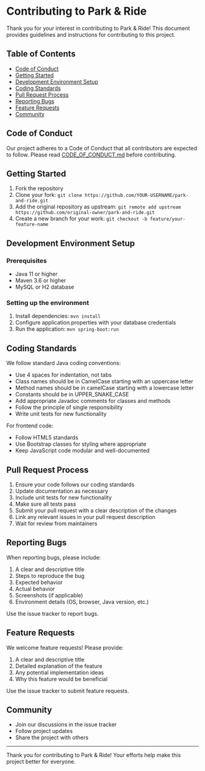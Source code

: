 # Contributing to Park & Ride

Thank you for your interest in contributing to Park & Ride! This document provides guidelines and instructions for contributing to this project.

## Table of Contents

- [Code of Conduct](#code-of-conduct)
- [Getting Started](#getting-started)
- [Development Environment Setup](#development-environment-setup)
- [Coding Standards](#coding-standards)
- [Pull Request Process](#pull-request-process)
- [Reporting Bugs](#reporting-bugs)
- [Feature Requests](#feature-requests)
- [Community](#community)

## Code of Conduct

Our project adheres to a Code of Conduct that all contributors are expected to follow. Please read [CODE_OF_CONDUCT.md](CODE_OF_CONDUCT.md) before contributing.

## Getting Started

1. Fork the repository
2. Clone your fork: `git clone https://github.com/YOUR-USERNAME/park-and-ride.git`
3. Add the original repository as upstream: `git remote add upstream https://github.com/original-owner/park-and-ride.git`
4. Create a new branch for your work: `git checkout -b feature/your-feature-name`

## Development Environment Setup

### Prerequisites
- Java 11 or higher
- Maven 3.6 or higher
- MySQL or H2 database

### Setting up the environment
1. Install dependencies: `mvn install`
2. Configure application.properties with your database credentials
3. Run the application: `mvn spring-boot:run`

## Coding Standards

We follow standard Java coding conventions:

- Use 4 spaces for indentation, not tabs
- Class names should be in CamelCase starting with an uppercase letter
- Method names should be in camelCase starting with a lowercase letter
- Constants should be in UPPER_SNAKE_CASE
- Add appropriate Javadoc comments for classes and methods
- Follow the principle of single responsibility
- Write unit tests for new functionality

For frontend code:
- Follow HTML5 standards
- Use Bootstrap classes for styling where appropriate
- Keep JavaScript code modular and well-documented

## Pull Request Process

1. Ensure your code follows our coding standards
2. Update documentation as necessary
3. Include unit tests for new functionality
4. Make sure all tests pass
5. Submit your pull request with a clear description of the changes
6. Link any relevant issues in your pull request description
7. Wait for review from maintainers

## Reporting Bugs

When reporting bugs, please include:

1. A clear and descriptive title
2. Steps to reproduce the bug
3. Expected behavior
4. Actual behavior
5. Screenshots (if applicable)
6. Environment details (OS, browser, Java version, etc.)

Use the issue tracker to report bugs.

## Feature Requests

We welcome feature requests! Please provide:

1. A clear and descriptive title
2. Detailed explanation of the feature
3. Any potential implementation ideas
4. Why this feature would be beneficial

Use the issue tracker to submit feature requests.

## Community

- Join our discussions in the issue tracker
- Follow project updates
- Share the project with others

---

Thank you for contributing to Park & Ride! Your efforts help make this project better for everyone. 